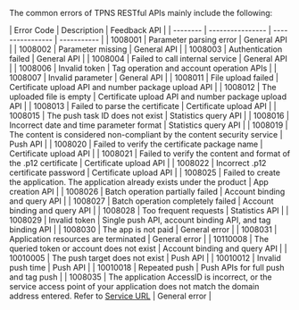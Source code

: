  The common errors of TPNS RESTful APIs mainly include the following:

| Error Code | Description | Feedback API |
| -------- | ---------------- | ---------------- | ----------- |
| 1008001 | Parameter parsing error | General API |
| 1008002 | Parameter missing | General API |
| 1008003 | Authentication failed | General API |
| 1008004 | Failed to call internal service | General API |
| 1008006 | Invalid token | Tag operation and account operation APIs |
| 1008007 | Invalid parameter | General API |
| 1008011 | File upload failed | Certificate upload API and number package upload API |
| 1008012 | The uploaded file is empty | Certificate upload API and number package upload API |
| 1008013 | Failed to parse the certificate | Certificate upload API |
| 1008015 | The push task ID does not exist | Statistics query API |
| 1008016 | Incorrect date and time parameter format | Statistics query API |
| 1008019 | The content is considered non-compliant by the content security service | Push API |
| 1008020 | Failed to verify the certificate package name | Certificate upload API |
| 1008021 | Failed to verify the content and format of the .p12 certificate | Certificate upload API |
| 1008022  | Incorrect .p12 certificate password | Certificate upload API |
| 1008025 | Failed to create the application. The application already exists under the product | App creation API |
| 1008026 | Batch operation partially failed | Account binding and query API |
| 1008027 | Batch operation completely failed | Account binding and query API |
| 1008028  | Too frequent requests | Statistics API |
| 1008029 | Invalid token | Single push API, account binding API, and tag binding API |
| 1008030 | The app is not paid | General error |
| 1008031  | Application resources are terminated | General error |
| 10110008 | The queried token or account does not exist | Account binding and query API |
| 10010005 | The push target does not exist | Push API |
| 10010012 | Invalid push time | Push API |
| 10010018 | Repeated push | Push APIs for full push and tag push |
| 1008035  | The application AccessID is incorrect, or the service access point of your application does not match the domain address entered. Refer to [Service URL](https://intl.cloud.tencent.com/document/product/1024/38517) | General error |
